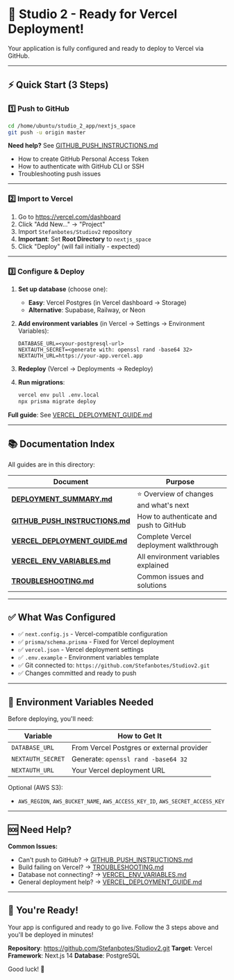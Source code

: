 # 🚀 Studio 2 - Ready for Vercel Deployment!

Your application is fully configured and ready to deploy to Vercel via GitHub.

---

## ⚡ Quick Start (3 Steps)

### 1️⃣ Push to GitHub

```bash
cd /home/ubuntu/studio_2_app/nextjs_space
git push -u origin master
```

**Need help?** See [GITHUB_PUSH_INSTRUCTIONS.md](./GITHUB_PUSH_INSTRUCTIONS.md)
- How to create GitHub Personal Access Token
- How to authenticate with GitHub CLI or SSH
- Troubleshooting push issues

---

### 2️⃣ Import to Vercel

1. Go to https://vercel.com/dashboard
2. Click "Add New..." → "Project"
3. Import `Stefanbotes/Studiov2` repository
4. **Important**: Set **Root Directory** to `nextjs_space`
5. Click "Deploy" (will fail initially - expected)

---

### 3️⃣ Configure & Deploy

1. **Set up database** (choose one):
   - **Easy**: Vercel Postgres (in Vercel dashboard → Storage)
   - **Alternative**: Supabase, Railway, or Neon

2. **Add environment variables** (in Vercel → Settings → Environment Variables):
   ```
   DATABASE_URL=<your-postgresql-url>
   NEXTAUTH_SECRET=<generate with: openssl rand -base64 32>
   NEXTAUTH_URL=https://your-app.vercel.app
   ```

3. **Redeploy** (Vercel → Deployments → Redeploy)

4. **Run migrations**:
   ```bash
   vercel env pull .env.local
   npx prisma migrate deploy
   ```

**Full guide**: See [VERCEL_DEPLOYMENT_GUIDE.md](./VERCEL_DEPLOYMENT_GUIDE.md)

---

## 📚 Documentation Index

All guides are in this directory:

| Document | Purpose |
|----------|---------|
| **[DEPLOYMENT_SUMMARY.md](./DEPLOYMENT_SUMMARY.md)** | ⭐ Overview of changes and what's next |
| **[GITHUB_PUSH_INSTRUCTIONS.md](./GITHUB_PUSH_INSTRUCTIONS.md)** | How to authenticate and push to GitHub |
| **[VERCEL_DEPLOYMENT_GUIDE.md](./VERCEL_DEPLOYMENT_GUIDE.md)** | Complete Vercel deployment walkthrough |
| **[VERCEL_ENV_VARIABLES.md](./VERCEL_ENV_VARIABLES.md)** | All environment variables explained |
| **[TROUBLESHOOTING.md](./TROUBLESHOOTING.md)** | Common issues and solutions |

---

## ✅ What Was Configured

- ✅ `next.config.js` - Vercel-compatible configuration
- ✅ `prisma/schema.prisma` - Fixed for Vercel deployment
- ✅ `vercel.json` - Vercel deployment settings
- ✅ `.env.example` - Environment variables template
- ✅ Git connected to: `https://github.com/Stefanbotes/Studiov2.git`
- ✅ Changes committed and ready to push

---

## 🎯 Environment Variables Needed

Before deploying, you'll need:

| Variable | How to Get It |
|----------|---------------|
| `DATABASE_URL` | From Vercel Postgres or external provider |
| `NEXTAUTH_SECRET` | Generate: `openssl rand -base64 32` |
| `NEXTAUTH_URL` | Your Vercel deployment URL |

Optional (AWS S3):
- `AWS_REGION`, `AWS_BUCKET_NAME`, `AWS_ACCESS_KEY_ID`, `AWS_SECRET_ACCESS_KEY`

---

## 🆘 Need Help?

**Common Issues:**
- Can't push to GitHub? → [GITHUB_PUSH_INSTRUCTIONS.md](./GITHUB_PUSH_INSTRUCTIONS.md)
- Build failing on Vercel? → [TROUBLESHOOTING.md](./TROUBLESHOOTING.md)
- Database not connecting? → [VERCEL_ENV_VARIABLES.md](./VERCEL_ENV_VARIABLES.md)
- General deployment help? → [VERCEL_DEPLOYMENT_GUIDE.md](./VERCEL_DEPLOYMENT_GUIDE.md)

---

## 🎉 You're Ready!

Your app is configured and ready to go live. Follow the 3 steps above and you'll be deployed in minutes!

**Repository**: https://github.com/Stefanbotes/Studiov2.git
**Target**: Vercel
**Framework**: Next.js 14
**Database**: PostgreSQL

Good luck! 🚀
